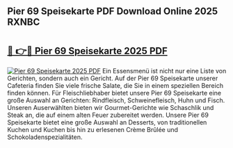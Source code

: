 ## Pier 69 Speisekarte PDF Download Online 2025 RXNBC

# <h2><a href="http://gcdw5pd.nevu.top/?p=Pier+69+Speisekarte">🔗 👉🔴 Pier 69 Speisekarte 2025 PDF</a></h2>

[![Pier 69 Speisekarte 2025 PDF](https://i.imgur.com/dBaPXMq.png)](http://gcdw5pd.nevu.top/?p=Pier+69+Speisekarte)
Ein Essensmenü ist nicht nur eine Liste von Gerichten, sondern auch ein Gericht. Auf der Pier 69 Speisekarte unserer Cafeteria finden Sie viele frische Salate, die Sie in einem speziellen Bereich finden können. Für Fleischliebhaber bietet unsere Pier 69 Speisekarte eine große Auswahl an Gerichten: Rindfleisch, Schweinefleisch, Huhn und Fisch. Unseren Auserwählten bieten wir Gourmet-Gerichte wie Schaschlik und Steak an, die auf einem alten Feuer zubereitet werden. Unsere Pier 69 Speisekarte bietet eine große Auswahl an Desserts, von traditionellen Kuchen und Kuchen bis hin zu erlesenen Crème Brûlée und Schokoladenspezialitäten.

